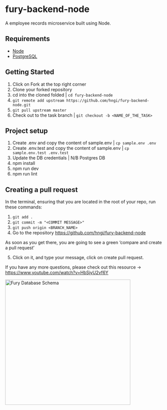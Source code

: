 # fury-backend-node
A employee records microservice built using Node.

## Requirements
- [Node](https://nodejs.org/en/download/)
- [PostgreSQL](https://www.postgresql.org/download/)

## Getting Started

1. Click on Fork at the top right corner
2. Clone your forked repository
3. cd into the cloned folded | `cd fury-backend-node`
4. `git remote add upstream https://github.com/hngi/fury-backend-node.git`
5. `git pull upstream master`
6. Check out to the task branch | `git checkout -b <NAME_OF_THE_TASK>`



## Project setup

1. Create .env and copy the content of sample.env | `cp sample.env .env`
2. Create .env.test and copy the content of sample.env | `cp sample.env.test .env.test`
3. Update the DB credentials | N/B Postgres DB
4. npm install
5. npm run dev
6. npm run lint

## Creating a pull request

In the terminal, ensuring that you are located in the root of your repo, run these commands:
1. `git add .`
2. `git commit -m "<COMMIT MESSAGE>"`
3. `git push origin <BRANCH_NAME>`
4. Go to the repository https://github.com/hngi/fury-backend-node

As soon as you get there, you are going to see a green ‘compare and create a pull request’

5. Click on it, and type your message, click on create pull request.

If you have any more questions, please check out this resource -> https://www.youtube.com/watch?v=HbSjyU2vf6Y

 <img src="https://res.cloudinary.com/ambrose/image/upload/v1591785020/ER.png" width="400" title="Fury Database Schema">


